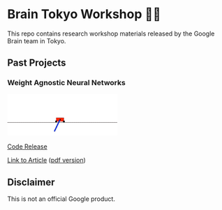 # Brain Tokyo Workshop 🧠🗼

This repo contains research workshop materials released by the Google Brain team in Tokyo.

## Past Projects ##

### Weight Agnostic Neural Networks ###

<p align="left">
  <img width="50%" src="WANNRelease/prettyNEAT/demo/img/swing.gif">
</p>

[Code Release](https://github.com/google/brain-tokyo-workshop/tree/master/WANNRelease)

[Link to Article](https://weightagnostic.github.io/) ([pdf version](https://arxiv.org/abs/1906.04358))

## Disclaimer

This is not an official Google product.
